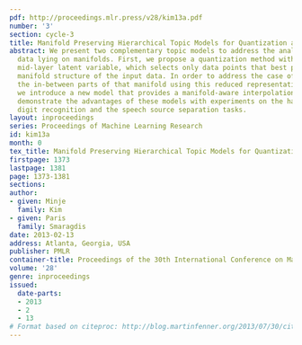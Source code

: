 ```yaml
---
pdf: http://proceedings.mlr.press/v28/kim13a.pdf
number: '3'
section: cycle-3
title: Manifold Preserving Hierarchical Topic Models for Quantization and Approximation
abstract: We present two complementary topic models to address the analysis of mixture
  data lying on manifolds. First, we propose a quantization method with an additional
  mid-layer latent variable, which selects only data points that best preserve the
  manifold structure of the input data. In order to address the case of modeling all
  the in-between parts of that manifold using this reduced representation of the input,
  we introduce a new model that provides a manifold-aware interpolation method. We
  demonstrate the advantages of these models with experiments on the hand-written
  digit recognition and the speech source separation tasks.
layout: inproceedings
series: Proceedings of Machine Learning Research
id: kim13a
month: 0
tex_title: Manifold Preserving Hierarchical Topic Models for Quantization and Approximation
firstpage: 1373
lastpage: 1381
page: 1373-1381
sections: 
author:
- given: Minje
  family: Kim
- given: Paris
  family: Smaragdis
date: 2013-02-13
address: Atlanta, Georgia, USA
publisher: PMLR
container-title: Proceedings of the 30th International Conference on Machine Learning
volume: '28'
genre: inproceedings
issued:
  date-parts:
  - 2013
  - 2
  - 13
# Format based on citeproc: http://blog.martinfenner.org/2013/07/30/citeproc-yaml-for-bibliographies/
---
```

